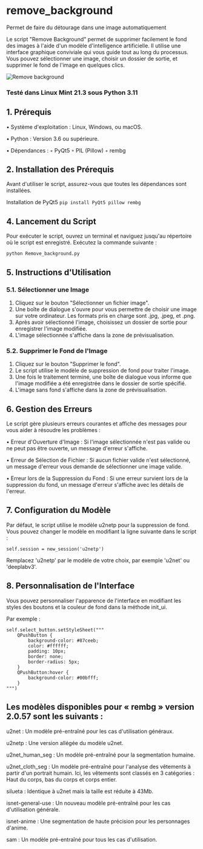 # remove_background
Permet de faire du détourage dans une image automatiquement

Le script "Remove Background" permet de supprimer facilement le fond des images à l'aide d'un modèle d'intelligence artificielle. Il utilise une interface graphique conviviale qui vous guide tout au long du processus. Vous pouvez sélectionner une image, choisir un dossier de sortie, et supprimer le fond de l'image en quelques clics.

![Remove background](https://github.com/danydube1971/remove_background/assets/74633244/b95006a2-c0b2-4c94-b00d-618348ed8634)

### Testé dans Linux Mint 21.3 sous Python 3.11

## 1. Prérequis
 
   • Système d'exploitation : Linux, Windows, ou macOS.
   
   • Python : Version 3.6 ou supérieure.
   
   • Dépendances :
        ◦ PyQt5
        ◦ PIL (Pillow)
        ◦ rembg
   
## 2. Installation des Prérequis
Avant d'utiliser le script, assurez-vous que toutes les dépendances sont installées.

Installation de PyQt5
`pip install PyQt5 pillow rembg`

## 4. Lancement du Script
Pour exécuter le script, ouvrez un terminal et naviguez jusqu'au répertoire où le script est enregistré. 
Exécutez la commande suivante :

`python Remove_background.py`


## 5. Instructions d'Utilisation
   
### 5.1. Sélectionner une Image

   1. Cliquez sur le bouton "Sélectionner un fichier image".
   2. Une boîte de dialogue s'ouvre pour vous permettre de choisir une image sur votre ordinateur. Les formats pris en charge sont .jpg, .jpeg, et .png.
   3. Après avoir sélectionné l'image, choisissez un dossier de sortie pour enregistrer l'image modifiée.
   4. L'image sélectionnée s'affiche dans la zone de prévisualisation.
         
### 5.2. Supprimer le Fond de l'Image

   1. Cliquez sur le bouton "Supprimer le fond".
   2. Le script utilise le modèle de suppression de fond pour traiter l'image.
   3. Une fois le traitement terminé, une boîte de dialogue vous informe que l'image modifiée a été enregistrée dans le dossier de sortie spécifié.
   4. L'image sans fond s'affiche dans la zone de prévisualisation.
    
## 6. Gestion des Erreurs
   
Le script gère plusieurs erreurs courantes et affiche des messages pour vous aider à résoudre les problèmes :

   • Erreur d'Ouverture d'Image : Si l'image sélectionnée n'est pas valide ou ne peut pas être ouverte, un message d'erreur s'affiche.
   
   • Erreur de Sélection de Fichier : Si aucun fichier valide n'est sélectionné, un message d'erreur vous demande de sélectionner une image valide.
   
   • Erreur lors de la Suppression du Fond : Si une erreur survient lors de la suppression du fond, un message d'erreur s'affiche avec les détails de l'erreur.
   
## 7. Configuration du Modèle
Par défaut, le script utilise le modèle u2netp pour la suppression de fond. Vous pouvez changer le modèle en modifiant la ligne suivante dans le script :

`self.session = new_session('u2netp')`


Remplacez 'u2netp' par le modèle de votre choix, par exemple 'u2net' ou 'deeplabv3'.

## 8. Personnalisation de l'Interface
   
Vous pouvez personnaliser l'apparence de l'interface en modifiant les styles des boutons et la couleur de fond dans la méthode init_ui. 

Par exemple :

```self.setStyleSheet("background-color: #f0f0f0;")  # Couleur de fond
self.select_button.setStyleSheet("""
    QPushButton {
        background-color: #87ceeb;
        color: #ffffff;
        padding: 10px;
        border: none;
        border-radius: 5px;
    }
    QPushButton:hover {
        background-color: #00bfff;
    }
""")
```


## Les modèles disponibles pour « rembg » version 2.0.57 sont les suivants :

u2net  : Un modèle pré-entraîné pour les cas d'utilisation généraux.

u2netp  : Une version allégée du modèle u2net.

u2net_human_seg  : Un modèle pré-entraîné pour la segmentation humaine.

u2net_cloth_seg  : Un modèle pré-entraîné pour l'analyse des vêtements à partir d'un portrait humain. Ici, les vêtements sont classés en 3 catégories : Haut du corps, bas du corps et corps entier.

silueta  : Identique à u2net mais la taille est réduite à 43Mb.

isnet-general-use  : Un nouveau modèle pré-entraîné pour les cas d'utilisation générale.

isnet-anime : Une segmentation de haute précision pour les personnages d'anime.

sam : Un modèle pré-entraîné pour tous les cas d'utilisation.


